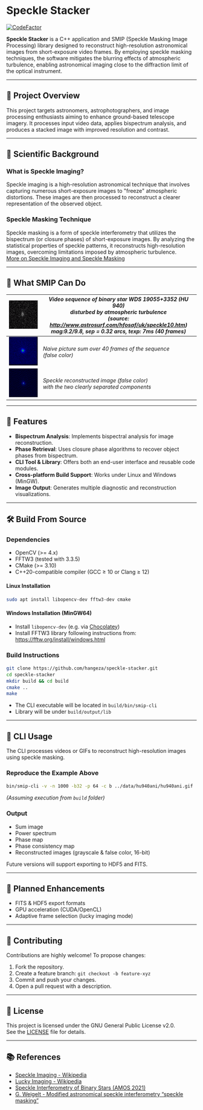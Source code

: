 # Speckle Stacker
[![CodeFactor](https://www.codefactor.io/repository/github/hangeza/speckle-stacker/badge)](https://www.codefactor.io/repository/github/hangeza/speckle-stacker)

**Speckle Stacker** is a C++ application and SMIP (Speckle Masking Image Processing) library designed to reconstruct high-resolution astronomical images from short-exposure video frames. By employing speckle masking techniques, the software mitigates the blurring effects of atmospheric turbulence, enabling astronomical imaging close to the diffraction limit of the optical instrument.

---

## 📖 Project Overview

This project targets astronomers, astrophotographers, and image processing enthusiasts aiming to enhance ground-based telescope imagery. It processes input video data, applies bispectrum analysis, and produces a stacked image with improved resolution and contrast.

---

## 🔬 Scientific Background

### What is Speckle Imaging?

Speckle imaging is a high-resolution astronomical technique that involves capturing numerous short-exposure images to "freeze" atmospheric distortions. These images are then processed to reconstruct a clearer representation of the observed object.  

### Speckle Masking Technique

Speckle masking is a form of speckle interferometry that utilizes the bispectrum (or closure phases) of short-exposure images. By analyzing the statistical properties of speckle patterns, it reconstructs high-resolution images, overcoming limitations imposed by atmospheric turbulence.  
[More on Speckle Imaging and Speckle Masking](https://en.wikipedia.org/wiki/Speckle_imaging)

---

## 🌌 What SMIP Can Do

| ![Video sequence of HU940](/data/hu940ani/hu940ani.gif) | *Video sequence of binary star WDS 19055+3352 (HU 940)<br/> disturbed by atmospheric turbulence<br/> (source: http://www.astrosurf.com/hfosaf/uk/speckle10.htm)<br/> mag:9.2/9.8, sep = 0.32 arcs, texp: 7ms (40 frames)* |
|--|--|
| ![Sum image of HU940 over 40 frames](/data/hu940ani/sum_image_falsecolor.png) | *Naive picture sum over 40 frames of the sequence<br/>(false color)* |
| ![Speckle reco image of HU940 from 40 frames](/data/hu940ani/reco_image_falsecolor.png) | *Speckle reconstructed image (false color)<br/> with the two clearly separated components* |

---

## 🚀 Features

- **Bispectrum Analysis**: Implements bispectral analysis for image reconstruction.
- **Phase Retrieval**: Uses closure phase algorithms to recover object phases from bispectrum.
- **CLI Tool & Library**: Offers both an end-user interface and reusable code modules.
- **Cross-platform Build Support**: Works under Linux and Windows (MinGW).
- **Image Output**: Generates multiple diagnostic and reconstruction visualizations.

---

## 🛠️ Build From Source

### Dependencies

- OpenCV (>= 4.x)
- FFTW3 (tested with 3.3.5)
- CMake (>= 3.10)
- C++20-compatible compiler (GCC ≥ 10 or Clang ≥ 12)

#### Linux Installation

```bash
sudo apt install libopencv-dev fftw3-dev cmake
```

#### Windows Installation (MinGW64)

- Install `libopencv-dev` (e.g. via [Chocolatey](https://chocolatey.org/))
- Install FFTW3 library following instructions from: https://fftw.org/install/windows.html

### Build Instructions

```bash
git clone https://github.com/hangeza/speckle-stacker.git
cd speckle-stacker
mkdir build && cd build
cmake ..
make
```

- The CLI executable will be located in `build/bin/smip-cli`
- Library will be under `build/output/lib`

---

## 🧪 CLI Usage

The CLI processes videos or GIFs to reconstruct high-resolution images using speckle masking.

### Reproduce the Example Above

```bash
bin/smip-cli -v -n 1000 -b32 -p 64 -c b ../data/hu940ani/hu940ani.gif
```

*(Assuming execution from `build` folder)*

### Output

- Sum image
- Power spectrum
- Phase map
- Phase consistency map
- Reconstructed images (grayscale & false color, 16-bit)

Future versions will support exporting to HDF5 and FITS.

---

## 🧠 Planned Enhancements

- FITS & HDF5 export formats
- GPU acceleration (CUDA/OpenCL)
- Adaptive frame selection (lucky imaging mode)

---

## 🤝 Contributing

Contributions are highly welcome! To propose changes:

1. Fork the repository.
2. Create a feature branch: `git checkout -b feature-xyz`
3. Commit and push your changes.
4. Open a pull request with a description.

---

## 📄 License

This project is licensed under the GNU General Public License v2.0.  
See the [LICENSE](LICENSE) file for details.

---

## 📚 References

- [Speckle Imaging - Wikipedia](https://en.wikipedia.org/wiki/Speckle_imaging)
- [Lucky Imaging - Wikipedia](https://en.wikipedia.org/wiki/Lucky_imaging)
- [Speckle Interferometry of Binary Stars (AMOS 2021)](https://amostech.com/TechnicalPapers/2021/Poster/Tavenner.pdf)
- [G. Weigelt - Modified astronomical speckle interferometry “speckle masking”](https://doi.org/10.1016/0030-4018(77)90077-3)
